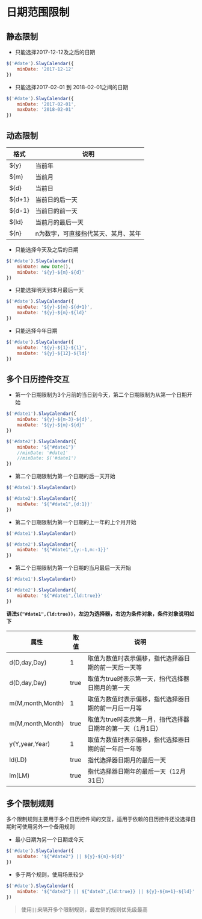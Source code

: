 # 日期范围限制

## 静态限制

* 只能选择2017-12-12及之后的日期

```js
$('#date').SlwyCalendar({
    minDate: '2017-12-12'
})
```

* 只能选择2017-02-01 到 2018-02-01之间的日期

```js
$('#date').SlwyCalendar({
    minDate: '2017-02-01',
    maxDate: '2018-02-01'
})
```

## 动态限制

| 格式 | 说明 |
|------| ------|
| ${y} | 当前年 |
| ${m} | 当前月 |
| ${d} | 当前日 |
| ${d+1} | 当前日的后一天 |
| ${d-1} | 当前日的前一天 |
| ${ld} | 当前月的最后一天 |
| ${n} | n为数字，可直接指代某天、某月、某年|

* 只能选择今天及之后的日期

```js
$('#date').SlwyCalendar({
    minDate: new Date(),
    minDate: '${y}-${m}-${d}'
})
```

* 只能选择明天到本月最后一天

```js
$('#date').SlwyCalendar({
    minDate: '${y}-${m}-${d+1}',
    maxDate: '${y}-${m}-${ld}'
})
```

* 只能选择今年日期

```js
$('#date').SlwyCalendar({
    minDate: '${y}-${1}-${1}',
    maxDate: '${y}-${12}-${ld}'
})
```

## 多个日历控件交互

* 第一个日期限制为3个月前的当日到今天，第二个日期限制为从第一个日期开始

```js
$('#date1').SlwyCalendar({
    minDate: '${y}-${m-3}-${d}', 
    maxDate: '${y}-${m}-${d}'
})

$('#date2').SlwyCalendar({
    minDate: '${"#date1"}' 
    //minDate: '#date1' 
    //minDate: $('#date1')
})
```

* 第二个日期限制为第一个日期的后一天开始

```js
$('#date1').SlwyCalendar()

$('#date2').SlwyCalendar({  
    minDate: '${"#date1",{d:1}}' 
})
```

* 第二个日期限制为第一个日期的上一年的上个月开始

```js
$('#date1').SlwyCalendar()

$('#date2').SlwyCalendar({  
    minDate: '${"#date1",{y:-1,m:-1}}' 
})
```

* 第二个日期限制为第一个日期的当月最后一天开始

```js
$('#date1').SlwyCalendar()

$('#date2').SlwyCalendar({  
    minDate: '${"#date1",{ld:true}}' 
})
```

**语法`${"#date1",{ld:true}}`，左边为选择器，右边为条件对象，条件对象说明如下**

| 属性 | 取值 | 说明 |
| ---- | ---- | ---- |
| d(D,day,Day) | 1 | 取值为数值时表示偏移，指代选择器日期的前一天后一天等 |
| d(D,day,Day) | true | 取值为true时表示第一天，指代选择器日期月的第一天 |
| m(M,month,Month) | 1 | 取值为数值时表示偏移，指代选择器日期的前一月后一月等 |
| m(M,month,Month) | true | 取值为true时表示第一月，指代选择器日期年的第一天（1月1日） |
| y(Y,year,Year) | 1 | 取值为数值时表示偏移，指代选择器日期的前一年后一年等 |
| ld(LD) | true | 指代选择器日期月的最后一天 |
| lm(LM) | true | 指代选择器日期年的最后一天（12月31日） |



## 多个限制规则

多个限制规则主要用于多个日历控件间的交互，适用于依赖的日历控件还没选择日期时可使用另外一个备用规则

* 最小日期为另一个日期或今天
```js
$('#date').SlwyCalendar({  
    minDate: '${"#date2"} || ${y}-${m}-${d}' 
})
```

* 多于两个规则，使用场景较少
```js
$('#date').SlwyCalendar({  
    minDate: '${"date2"} || ${"date3",{ld:true}} || ${y}-${m+1}-${ld}'
})
```

> 使用`||`来隔开多个限制规则，最左侧的规则优先级最高